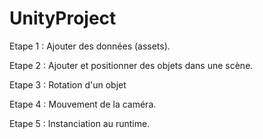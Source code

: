 # UnityProject

Etape 1 : Ajouter des données (assets).

Etape 2 : Ajouter et positionner des objets dans une scène.

Etape 3 : Rotation d'un objet

Etape 4 : Mouvement de la caméra.

Etape 5 : Instanciation au runtime.

